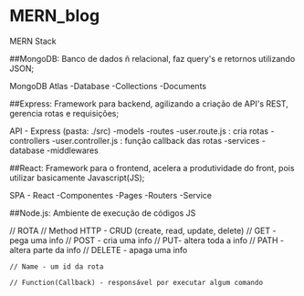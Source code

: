 # MERN_blog
 MERN Stack

##MongoDB:
 Banco de dados ñ relacional, faz query's e retornos utilizando JSON;

 MongoDB Atlas
 -Database
 -Collections
 -Documents

##Express:
 Framework para backend, agilizando a criação de API's REST, gerencia rotas e requisições;

 API - Express (pasta: ./src)
 -models
 -routes
    -user.route.js : cria rotas
 -controllers
    -user.controller.js : função callback das rotas
 -services
 -database
 -middlewares

##React:
 Framework para o frontend, acelera a produtividade do front, pois utilizar basicamente Javascript(JS);

 SPA - React
 -Componentes
 -Pages
 -Routers
 -Service

##Node.js:
 Ambiente de execução de códigos JS


// ROTA
    // Method HTTP - CRUD (create, read, update, delete)
        // GET - pega uma info
        // POST - cria uma info
        // PUT- altera toda a info
        // PATH - altera parte da info
        // DELETE - apaga uma info

    // Name - um id da rota

    // Function(Callback) - responsável por executar algum comando